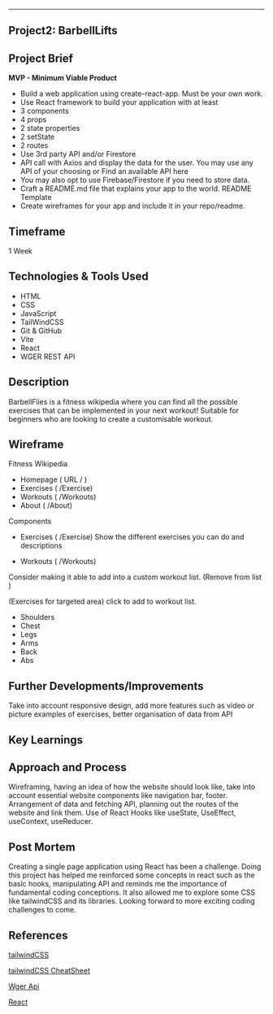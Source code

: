---

## Project2: BarbellLifts

## Project Brief

**MVP - Minimum Viable Product**

- Build a web application using create-react-app. Must be your own work.
- Use React framework to build your application with at least
- 3 components
- 4 props
- 2 state properties
- 2 setState
- 2 routes
- Use 3rd party API and/or Firestore
- API call with Axios and display the data for the user. You may use any API of your choosing or Find an available API here
- You may also opt to use Firebase/Firestore if you need to store data.
- Craft a README.md file that explains your app to the world. README Template
- Create wireframes for your app and include it in your repo/readme.

## Timeframe

1 Week

## Technologies & Tools Used

- HTML
- CSS
- JavaScript
- TailWindCSS
- Git & GitHub
- Vite
- React
- WGER REST API 

## Description

BarbellFlies is a fitness wikipedia where you can find all the possible exercises that can be implemented in your next workout!
Suitable for beginners who are looking to create a customisable workout.

## Wireframe

Fitness Wikipedia

- Homepage ( URL / )
- Exercises ( /Exercise)
- Workouts ( /Workouts)
- About ( /About)

Components
- Exercises ( /Exercise)
  Show the different exercises you can do and descriptions

- Workouts ( /Workouts)

Consider making it able to add into a custom workout list. (Remove from list )

(Exercises for targeted area)
click to add to workout list.

- Shoulders 
- Chest 
- Legs 
- Arms 
- Back 
- Abs 

## Further Developments/Improvements
Take into account responsive design, add more features such as video or picture examples of exercises,
better organisation of data from API 

## Key Learnings

## Approach and Process

Wireframing, having an idea of how the website should look like, take into account essential website components like
navigation bar, footer. Arrangement of data and fetching API, planning out the routes of the website and link them.
Use of React Hooks like useState, UseEffect, useContext, useReducer. 

## Post Mortem
Creating a single page application using React has been a challenge. Doing this project has helped me reinforced some concepts
in react such as the basic hooks, manipulating API and reminds me the importance of fundamental coding conceptions. It also allowed
me to explore some CSS like tailwindCSS and its libraries. Looking forward to more exciting coding challenges to come.

## References


[tailwindCSS](https://tailwindcss.com/)

[tailwindCSS CheatSheet](https://tailwindcomponents.com/cheatsheet/)

[Wger Api](https://wger.de/en/software/api)

[React](https://reactjs.org/)
